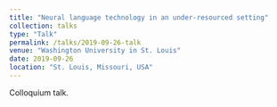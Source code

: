 ```yaml
---
title: "Neural language technology in an under-resourced setting"
collection: talks
type: "Talk"
permalink: /talks/2019-09-26-talk
venue: "Washington University in St. Louis"
date: 2019-09-26
location: "St. Louis, Missouri, USA"
---
```


Colloquium talk.

